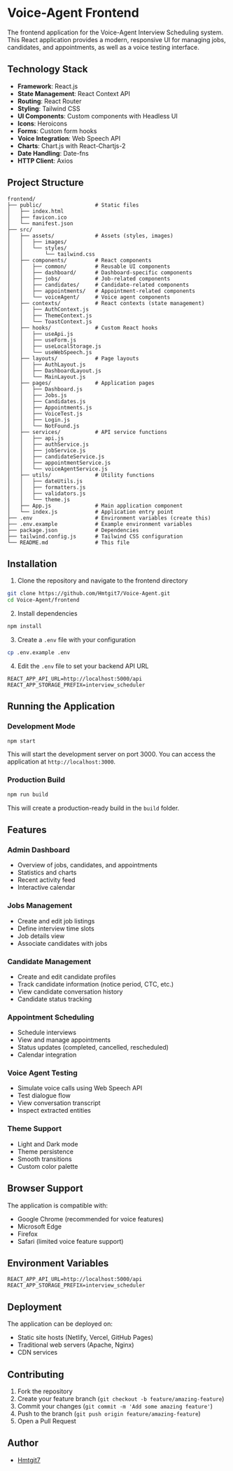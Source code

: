 # Voice-Agent Frontend

The frontend application for the Voice-Agent Interview Scheduling system. This React application provides a modern, responsive UI for managing jobs, candidates, and appointments, as well as a voice testing interface.

## Technology Stack

- **Framework**: React.js
- **State Management**: React Context API
- **Routing**: React Router
- **Styling**: Tailwind CSS
- **UI Components**: Custom components with Headless UI
- **Icons**: Heroicons
- **Forms**: Custom form hooks
- **Voice Integration**: Web Speech API
- **Charts**: Chart.js with React-Chartjs-2
- **Date Handling**: Date-fns
- **HTTP Client**: Axios

## Project Structure

```
frontend/
├── public/                 # Static files
│   ├── index.html
│   ├── favicon.ico
│   └── manifest.json
├── src/
│   ├── assets/             # Assets (styles, images)
│   │   ├── images/
│   │   └── styles/
│   │       └── tailwind.css
│   ├── components/         # React components
│   │   ├── common/         # Reusable UI components
│   │   ├── dashboard/      # Dashboard-specific components
│   │   ├── jobs/           # Job-related components
│   │   ├── candidates/     # Candidate-related components
│   │   ├── appointments/   # Appointment-related components
│   │   └── voiceAgent/     # Voice agent components
│   ├── contexts/           # React contexts (state management)
│   │   ├── AuthContext.js
│   │   ├── ThemeContext.js
│   │   └── ToastContext.js
│   ├── hooks/              # Custom React hooks
│   │   ├── useApi.js
│   │   ├── useForm.js
│   │   ├── useLocalStorage.js
│   │   └── useWebSpeech.js
│   ├── layouts/            # Page layouts
│   │   ├── AuthLayout.js
│   │   ├── DashboardLayout.js
│   │   └── MainLayout.js
│   ├── pages/              # Application pages
│   │   ├── Dashboard.js
│   │   ├── Jobs.js
│   │   ├── Candidates.js
│   │   ├── Appointments.js
│   │   ├── VoiceTest.js
│   │   ├── Login.js
│   │   └── NotFound.js
│   ├── services/           # API service functions
│   │   ├── api.js
│   │   ├── authService.js
│   │   ├── jobService.js
│   │   ├── candidateService.js
│   │   ├── appointmentService.js
│   │   └── voiceAgentService.js
│   ├── utils/              # Utility functions
│   │   ├── dateUtils.js
│   │   ├── formatters.js
│   │   ├── validators.js
│   │   └── theme.js
│   ├── App.js              # Main application component
│   └── index.js            # Application entry point
├── .env                    # Environment variables (create this)
├── .env.example            # Example environment variables
├── package.json            # Dependencies
├── tailwind.config.js      # Tailwind CSS configuration
└── README.md               # This file
```

## Installation

1. Clone the repository and navigate to the frontend directory
```bash
git clone https://github.com/Hmtgit7/Voice-Agent.git
cd Voice-Agent/frontend
```

2. Install dependencies
```bash
npm install
```

3. Create a `.env` file with your configuration
```bash
cp .env.example .env
```

4. Edit the `.env` file to set your backend API URL
```
REACT_APP_API_URL=http://localhost:5000/api
REACT_APP_STORAGE_PREFIX=interview_scheduler
```

## Running the Application

### Development Mode
```bash
npm start
```

This will start the development server on port 3000. You can access the application at `http://localhost:3000`.

### Production Build
```bash
npm run build
```

This will create a production-ready build in the `build` folder.

## Features

### Admin Dashboard
- Overview of jobs, candidates, and appointments
- Statistics and charts
- Recent activity feed
- Interactive calendar

### Jobs Management
- Create and edit job listings
- Define interview time slots
- Job details view
- Associate candidates with jobs

### Candidate Management
- Create and edit candidate profiles
- Track candidate information (notice period, CTC, etc.)
- View candidate conversation history
- Candidate status tracking

### Appointment Scheduling
- Schedule interviews
- View and manage appointments
- Status updates (completed, cancelled, rescheduled)
- Calendar integration

### Voice Agent Testing
- Simulate voice calls using Web Speech API
- Test dialogue flow
- View conversation transcript
- Inspect extracted entities

### Theme Support
- Light and Dark mode
- Theme persistence
- Smooth transitions
- Custom color palette

## Browser Support

The application is compatible with:
- Google Chrome (recommended for voice features)
- Microsoft Edge
- Firefox
- Safari (limited voice feature support)

## Environment Variables

```
REACT_APP_API_URL=http://localhost:5000/api
REACT_APP_STORAGE_PREFIX=interview_scheduler
```

## Deployment

The application can be deployed on:
- Static site hosts (Netlify, Vercel, GitHub Pages)
- Traditional web servers (Apache, Nginx)
- CDN services

## Contributing

1. Fork the repository
2. Create your feature branch (`git checkout -b feature/amazing-feature`)
3. Commit your changes (`git commit -m 'Add some amazing feature'`)
4. Push to the branch (`git push origin feature/amazing-feature`)
5. Open a Pull Request

## Author

- [Hmtgit7](https://github.com/Hmtgit7)